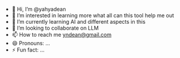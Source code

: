 - 👋 Hi, I’m @yahyadean
- 👀 I’m interested in learning more what all can this tool help me out 
- 🌱 I’m currently learning AI and different aspects in this
- 💞️ I’m looking to collaborate on LLM
- 📫 How to reach me yndean@gmail.com
- 😄 Pronouns: ...
- ⚡ Fun fact: ...

<!---
yahyapnr/yahyapnr is a ✨ special ✨ repository because its `README.md` (this file) appears on your GitHub profile.
You can click the Preview link to take a look at your changes.
--->
